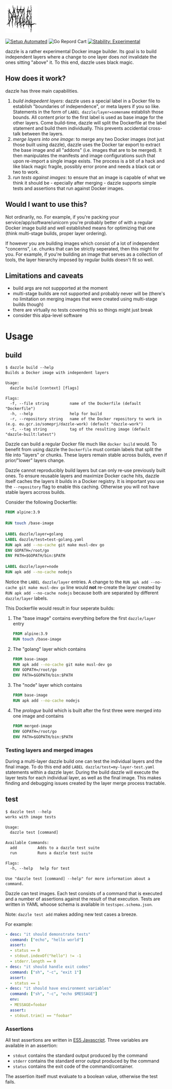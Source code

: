 <img src="logo.png" width="100">

[![Setup Automated](https://img.shields.io/badge/setup-automated-blue?logo=gitpod)](https://gitpod.io/#https://github.com/32leaves/dazzle)
![Go Repord Cart](https://goreportcard.com/badge/github.com/32leaves/dazzle)
[![Stability: Experimental](https://masterminds.github.io/stability/experimental.svg)](https://masterminds.github.io/stability/experimental.html)

dazzle is a rather experimental Docker image builder. Its goal is to build independent layers where a change to one layer does *not* invalidate the ones sitting "above" it. To this end, dazzle uses black magic.

## How does it work?
dazzle has three main capabilities.
1. _build indepedent layers_: dazzle uses a special label in a Docker file to establish "boundaries of independence", or meta layers if you so like. Statements in the form of `LABEL dazzle/layer=somename` establish those bounds. All content prior to the first label is used as base image for the other layers. Come build-time, dazzle will split the Dockerfile at the label statement and build them individually. This prevents accidential cross-talk between the layers.
2. _merge layers into one image_: to merge any two Docker images (not just those built using dazzle), dazzle uses the Docker tar export to extract the base image and all "addons" (i.e. images that are to be merged). It then manipulates the manifests and image configurations such that upon re-import a single image exists. The process is a bit of a hack and like black magic fragile, possibly error prone and needs a black cat or two to work.
3. _run tests against images_: to ensure that an image is capable of what we think it should be - epecially after merging - dazzle supports simple tests and assertions that run against Docker images.

## Would I want to use this?
Not ordinarily, no. For example, if you're packing your service/app/software/unicorn you're probably better of with a regular Docker image build and well established means for optimizing that one (think multi-stage builds, proper layer ordering).

If however you are building images which consist of a lot of independent "concerns", i.e. chunks that can be strictly seperated, then this might for you.
For example, if you're building an image that serves as a collection of tools, the layer hierarchy imposed by regular builds doesn't fit so well.

## Limitations and caveats
- build args are not suppported at the moment
- multi-stage builds are not supported and probably never will be (there's no limitation on merging images that were created using multi-stage builds though)
- there are virtually no tests covering this so things might just break
- consider this alpa-level software

# Usage

## build
```
$ dazzle build --help
Builds a Docker image with independent layers

Usage:
  dazzle build [context] [flags]

Flags:
  -f, --file string         name of the Dockerfile (default "Dockerfile")
  -h, --help                help for build
  -r, --repository string   name of the Docker repository to work in (e.g. eu.gcr.io/someprj/dazzle-work) (default "dazzle-work")
  -t, --tag string          tag of the resulting image (default "dazzle-built:latest")
```

Dazzle can build a regular Docker file much like `docker build` would. To benefit from using dazzle the `Dockerfile` must contain labels that split the file into "layers" or chunks.
These layers remain stable across builds, even if prior/"lower" layers change.

Dazzle cannot reproducibly build layers but can only re-use previously built ones. To ensure reusable layers and maximize Docker cache hits, dazzle itself caches the layers it builds in a Docker registry.
It is important you use the `--repository` flag to enable this caching. Otherwise you will not have stable layers accross builds.

Consider the following Dockerfile:
```Dockerfile
FROM alpine:3.9

RUN touch /base-image

LABEL dazzle/layer=golang
LABEL dazzle/test=test-golang.yaml
RUN apk add --no-cache git make musl-dev go
ENV GOPATH=/root/go
ENV PATH=$GOPATH/bin:$PATH

LABEL dazzle/layer=node
RUN apk add --no-cache nodejs
```

Notice the `LABEL dazzle/layer` entries. A change to the `RUN apk add --no-cache git make musl-dev go` line would **not** re-create the layer created by `RUN apk add --no-cache nodejs` because both are separated by different `dazzle/layer` labels.

This Dockerfile would result in four seperate builds:
1. The "base image" contains everything before the first `dazzle/layer` entry
   ```Dockerfile
   FROM alpine:3.9
   RUN touch /base-image
   ```
2. The "golang" layer which contains
   ```Dockerfile
   FROM base-image
   RUN apk add --no-cache git make musl-dev go
   ENV GOPATH=/root/go
   ENV PATH=$GOPATH/bin:$PATH
   ```
3. The "node" layer which contains
   ```Dockerfile
   FROM base-image
   RUN apk add --no-cache nodejs
   ```
4. The _prologue_ build which is built after the first three were merged into one image and contains
   ```Dockerfile
   FROM merged-image
   ENV GOPATH=/root/go
   ENV PATH=$GOPATH/bin:$PATH
   ```

### Testing layers and merged images
During a multi-layer dazzle build one can test the individual layers and the final image.
To do this end add `LABEL dazzle/test=my-layer-test.yaml` statements within a dazzle layer.
During the build dazzle will execute the layer tests for each individual layer, as well as the final image.
This makes finding and debugging issues created by the layer merge process tractable.

## test
```
$ dazzle test --help
works with image tests

Usage:
  dazzle test [command]

Available Commands:
  add         Adds to a dazzle test suite
  run         Runs a dazzle test suite

Flags:
  -h, --help   help for test

Use "dazzle test [command] --help" for more information about a command.
```

Dazzle can test images.
Each test consists of a command that is executed and a number of assertions against the result of that execution.
Tests are written in YAML whoose schema is available in `testspec.schema.json`.

Note: `dazzle test add` makes adding new test cases a breeze.

For example:
```YAML
- desc: "it should demonstrate tests"
  command: ["echo", "hello world"]
  assert:
  - status == 0
  - stdout.indexOf("hello") != -1
  - stderr.length == 0
- desc: "it should handle exit codes"
  command: ["sh", "-c", "exit 1"]
  assert:
  - status == 1
- desc: "it should have environment variables"
  command: ["sh", "-c", "echo $MESSAGE"]
  env:
  - MESSAGE=foobar
  assert:
  - stdout.trim() == "foobar"
```

### Assertions
All test assertions are written in [ES5 Javascript](https://github.com/robertkrimen/otto).
Three variables are available in an assertion:
- `stdout` contains the standard output produced by the command
- `stderr` contains the standard error output produced by the command
- `status` contains the exit code of the command/container.

The assertion itself must evaluate to a boolean value, otherwise the test fails.
